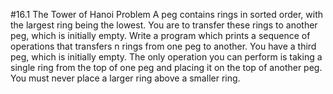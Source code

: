 #16.1 The Tower of Hanoi Problem
A peg contains rings in sorted order, with the largest ring being the
lowest.  You are to transfer these rings to another peg, which is
initially empty.
Write a program which prints a sequence of operations that transfers n
rings from one peg to another.  You have a third peg, which is initially
empty.  The only operation you can perform is taking a single ring from
the top of one peg and placing it on the top of another peg.  You must
never place a larger ring above a smaller ring.